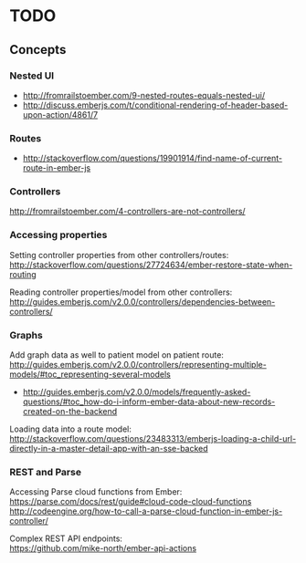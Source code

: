# TODO

## Concepts

### Nested UI

- http://fromrailstoember.com/9-nested-routes-equals-nested-ui/
- http://discuss.emberjs.com/t/conditional-rendering-of-header-based-upon-action/4861/7

### Routes

- http://stackoverflow.com/questions/19901914/find-name-of-current-route-in-ember-js

### Controllers

http://fromrailstoember.com/4-controllers-are-not-controllers/

### Accessing properties

Setting controller properties from other controllers/routes:  
http://stackoverflow.com/questions/27724634/ember-restore-state-when-routing

Reading controller properties/model from other controllers:  
http://guides.emberjs.com/v2.0.0/controllers/dependencies-between-controllers/

### Graphs

Add graph data as well to patient model on patient route:  
http://guides.emberjs.com/v2.0.0/controllers/representing-multiple-models/#toc_representing-several-models

- http://guides.emberjs.com/v2.0.0/models/frequently-asked-questions/#toc_how-do-i-inform-ember-data-about-new-records-created-on-the-backend

Loading data into a route model:  
http://stackoverflow.com/questions/23483313/emberjs-loading-a-child-url-directly-in-a-master-detail-app-with-an-sse-backed

### REST and Parse

Accessing Parse cloud functions from Ember:  
https://parse.com/docs/rest/guide#cloud-code-cloud-functions  
http://codeengine.org/how-to-call-a-parse-cloud-function-in-ember-js-controller/  

Complex REST API endpoints:  
https://github.com/mike-north/ember-api-actions  
